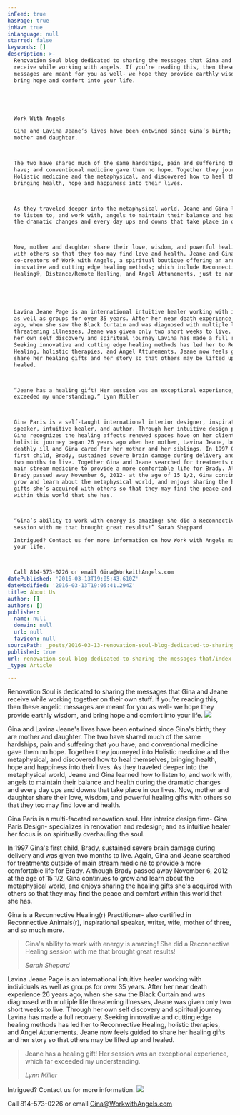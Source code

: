 ```yaml
---
inFeed: true
hasPage: true
inNav: true
inLanguage: null
starred: false
keywords: []
description: >-
  Renovation Soul blog dedicated to sharing the messages that Gina and Jeane
  receive while working with angels. If you’re reading this, then these angelic
  messages are meant for you as well- we hope they provide earthly wisdom, and
  bring hope and comfort into your life.





  Work With Angels

  Gina and Lavina Jeane’s lives have been entwined since Gina’s birth; they are
  mother and daughter.



  The two have shared much of the same hardships, pain and suffering that you
  have; and conventional medicine gave them no hope. Together they journeyed into
  Holistic medicine and the metaphysical, and discovered how to heal themselves,
  bringing health, hope and happiness into their lives.



  As they traveled deeper into the metaphysical world, Jeane and Gina learned how
  to listen to, and work with, angels to maintain their balance and health during
  the dramatic changes and every day ups and downs that take place in our lives.



  Now, mother and daughter share their love, wisdom, and powerful healing gifts
  with others so that they too may find love and health. Jeane and Gina are
  co-creators of Work with Angels, a spiritual boutique offering an array of
  innovative and cutting edge healing methods; which include Reconnective
  Healing®, Distance/Remote Healing, and Angel Attunements, just to name a few.





  Lavina Jeane Page is an international intuitive healer working with individuals
  as well as groups for over 35 years. After her near death experience 26 years
  ago, when she saw the Black Curtain and was diagnosed with multiple life
  threatening illnesses, Jeane was given only two short weeks to live. Through
  her own self discovery and spiritual journey Lavina has made a full recovery.
  Seeking innovative and cutting edge healing methods has led her to Reconnective
  Healing, holistic therapies, and Angel Attunements. Jeane now feels guided to
  share her healing gifts and her story so that others may be lifted up and
  healed.



  “Jeane has a healing gift! Her session was an exceptional experience, which far
  exceeded my understanding.” Lynn Miller



  Gina Paris is a self-taught international interior designer, inspirational
  speaker, intuitive healer, and author. Through her intuitive design process,
  Gina recognizes the healing affects renewed spaces hove on her clients. Gina’s
  holistic journey began 26 years ago when her mother, Lavina Jeane, became
  deathly ill and Gina cared for her mother and her siblings. In 1997 Gina’s
  first child, Brady, sustained severe brain damage during delivery and was given
  two months to live. Together Gina and Jeane searched for treatments outside of
  main stream medicine to provide a more comfortable life for Brady. Although
  Brady passed away November 6, 2012- at the age of 15 1/2, Gina continues to
  grow and learn about the metaphysical world, and enjoys sharing the healing
  gifts she’s acquired with others so that they may find the peace and comfort
  within this world that she has.



  “Gina’s ability to work with energy is amazing! She did a Reconnective Healing
  session with me that brought great results!” Sarah Sheppard

  Intrigued? Contact us for more information on how Work with Angels may heal
  your life.



  Call 814-573-0226 or email Gina@WorkwithAngels.com
datePublished: '2016-03-13T19:05:43.610Z'
dateModified: '2016-03-13T19:05:41.294Z'
title: About Us
author: []
authors: []
publisher:
  name: null
  domain: null
  url: null
  favicon: null
sourcePath: _posts/2016-03-13-renovation-soul-blog-dedicated-to-sharing-the-messages-that.md
published: true
url: renovation-soul-blog-dedicated-to-sharing-the-messages-that/index.html
_type: Article

---
```

Renovation Soul is dedicated to sharing the messages that Gina and Jeane receive while working together on their own stuff. If you're reading this, then these angelic messages are meant for you as well- we hope they provide earthly wisdom, and bring hope and comfort into your life. ![](https://the-grid-user-content.s3-us-west-2.amazonaws.com/56ceecf9-20b7-4405-827e-205b6f24f784.jpg)

Gina and Lavina Jeane's lives have been entwined since Gina's birth; they are mother and daughter.
The two have shared much of the same hardships, pain and suffering that you have; and conventional medicine gave them no hope. Together they journeyed into Holistic medicine and the metaphysical, and discovered how to heal themselves, bringing health, hope and happiness into their lives.
As they traveled deeper into the metaphysical world, Jeane and Gina learned how to listen to, and work with, angels to maintain their balance and health during the dramatic changes and every day ups and downs that take place in our lives.
Now, mother and daughter share their love, wisdom, and powerful healing gifts with others so that they too may find love and health. 

Gina Paris is a multi-faceted renovation soul. Her interior design firm- Gina Paris Design- specializes in renovation and redesign; and as intuitive healer her focus is on spiritually overhauling the soul.  

In 1997 Gina's first child, Brady, sustained severe brain damage during delivery and was given two months to live. Again, Gina and Jeane searched for treatments outside of main stream medicine to provide a more comfortable life for Brady. Although Brady passed away November 6, 2012- at the age of 15 1/2, Gina continues to grow and learn about the metaphysical world, and enjoys sharing the healing gifts she's acquired with others so that they may find the peace and comfort within this world that she has. 

Gina is a Reconnective Healing(r) Practitioner- also certified in Reconnective Animals(r), inspirational speaker, writer, wife, mother of three, and so much more.

> Gina's ability to work with energy is amazing! She did a Reconnective Healing session with me that brought great results! 
> 
> _Sarah Shepard_

Lavina Jeane Page is an international intuitive healer working with individuals as well as groups for over 35 years. After her near death experience 26 years ago, when she saw the Black Curtain and was diagnosed with multiple life threatening illnesses, Jeane was given only two short weeks to live. Through her own self discovery and spiritual journey Lavina has made a full recovery. Seeking innovative and cutting edge healing methods has led her to Reconnective Healing, holistic therapies, and Angel Attunements. Jeane now feels guided to share her healing gifts and her story so that others may be lifted up and healed.  
> 
> Jeane has a healing gift! Her session was an exceptional experience, which far exceeded my understanding.
> 
> _Lynn Miller_

Intrigued? Contact us for more information. ![](https://the-grid-user-content.s3-us-west-2.amazonaws.com/54338184-1df1-4a00-b588-51a515419802.jpg)

Call 814-573-0226 or email Gina@WorkwithAngels.com